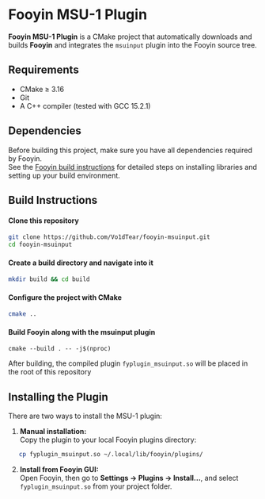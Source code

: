 # Fooyin MSU-1 Plugin

**Fooyin MSU-1 Plugin** is a CMake project that automatically downloads and builds **Fooyin** and integrates the `msuinput` plugin into the Fooyin source tree.

## Requirements

- CMake ≥ 3.16  
- Git  
- A C++ compiler (tested with GCC 15.2.1)  

## Dependencies

Before building this project, make sure you have all dependencies required by Fooyin.  
See the [Fooyin build instructions](https://github.com/fooyin/fooyin/blob/master/BUILD.md) for detailed steps on installing libraries and setting up your build environment.

## Build Instructions

#### Clone this repository
```bash
git clone https://github.com/Vo1dTear/fooyin-msuinput.git
cd fooyin-msuinput
```

#### Create a build directory and navigate into it
```bash
mkdir build && cd build
```
#### Configure the project with CMake
```bash
cmake ..
```

#### Build Fooyin along with the msuinput plugin
```
cmake --build . -- -j$(nproc)
```

After building, the compiled plugin `fyplugin_msuinput.so` will be placed in the root of this repository
## Installing the Plugin

There are two ways to install the MSU-1 plugin:

1. **Manual installation:**  
Copy the plugin to your local Fooyin plugins directory:
```bash
   cp fyplugin_msuinput.so ~/.local/lib/fooyin/plugins/
```

2. **Install from Fooyin GUI:**  
Open Fooyin, then go to **Settings → Plugins → Install...**, and select `fyplugin_msuinput.so` from your project folder.
